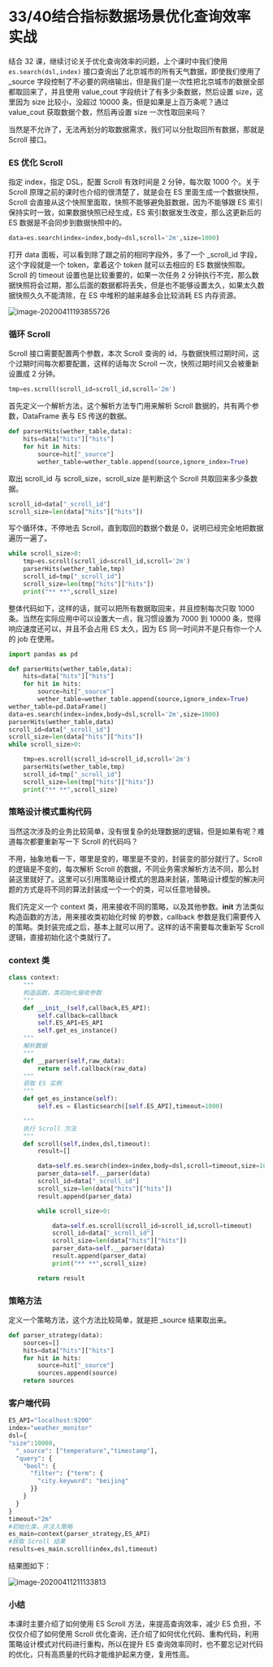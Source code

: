 # 33/40结合指标数据场景优化查询效率实战

结合 32 课，继续讨论关于优化查询效率的问题，上个课时中我们使用 `es.search(dsl,index)` 接口查询出了北京城市的所有天气数据，即使我们使用了 _source 字段控制了不必要的网络输出，但是我们是一次性把北京城市的数据全部都取回来了，并且使用 value_cout 字段统计了有多少条数据，然后设置 size，这里因为 size 比较小，没超过 10000 条，但是如果是上百万条呢？通过 value_cout 获取数据个数，然后再设置 size 一次性取回来吗？

当然是不允许了，无法再划分的取数据需求，我们可以分批取回所有数据，那就是 Scroll 接口。

### ES 优化 Scroll

指定 index，指定 DSL，配置 Scroll 有效时间是 2 分钟，每次取 1000 个。关于 Scroll 原理之前的课时也介绍的很清楚了，就是会在 ES 里面生成一个数据快照，Scroll 会直接从这个快照里面取，快照不能够避免脏数据，因为不能够跟 ES 索引保持实时一致，如果数据快照已经生成，ES 索引数据发生改变，那么这更新后的 ES 数据是不会同步到数据快照中的。

```python
data=es.search(index=index,body=dsl,scroll='2m',size=1000)
```

打开 data 面板，可以看到除了跟之前的相同字段外，多了一个 _scroll_id 字段，这个字段就是一个 token，拿着这个 token 就可以去相应的 ES 数据快照取。Scroll 的 timeout 设置也是比较重要的，如果一次任务 2 分钟执行不完，那么数据快照将会过期，那么后面的数据都将丢失，但是也不能够设置太久，如果太久数据快照久久不能清除，在 ES 中堆积的越来越多会比较消耗 ES 内存资源。

![image-20200411193855726](https://images.gitbook.cn/dc9cc400-99f5-11ea-a84f-f7d3d4dae1cc)

### 循环 Scroll

Scroll 接口需要配置两个参数，本次 Scroll 查询的 id，与数据快照过期时间，这个过期时间每次都要配置，这样的话每次 Scroll 一次，快照过期时间又会被重新设置成 2 分钟。

```python
tmp=es.scroll(scroll_id=scroll_id,scroll='2m')
```

首先定义一个解析方法，这个解析方法专门用来解析 Scroll 数据的，共有两个参数，DataFrame 表与 ES 传送的数据。

```python
def parserHits(wether_table,data):
    hits=data["hits"]["hits"]
    for hit in hits:
        source=hit["_source"]
        wether_table=wether_table.append(source,ignore_index=True)
```

取出 scroll_id 与 scroll_size，scroll_size 是判断这个 Scroll 共取回来多少条数据。

```python
scroll_id=data["_scroll_id"]
scroll_size=len(data["hits"]["hits"])
```

写个循环体，不停地去 Scroll，直到取回的数据个数是 0，说明已经完全地把数据遍历一遍了。

```python
while scroll_size>0:
    tmp=es.scroll(scroll_id=scroll_id,scroll='2m')
    parserHits(wether_table,tmp)
    scroll_id=tmp["_scroll_id"]
    scroll_size=len(tmp["hits"]["hits"])
    print("** **",scroll_size)
```

整体代码如下，这样的话，就可以把所有数据取回来，并且控制每次只取 1000 条。当然在实际应用中可以设置大一点，我习惯设置为 7000 到 10000 条，觉得响应速度还可以，并且不会占用 ES 太久，因为 ES 同一时间并不是只有你一个人的 job 在使用。

```python
import pandas as pd

def parserHits(wether_table,data):
    hits=data["hits"]["hits"]
    for hit in hits:
        source=hit["_source"]
        wether_table=wether_table.append(source,ignore_index=True)
wether_table=pd.DataFrame()     
data=es.search(index=index,body=dsl,scroll='2m',size=1000)
parserHits(wether_table,data)
scroll_id=data["_scroll_id"]
scroll_size=len(data["hits"]["hits"])
while scroll_size>0:

    tmp=es.scroll(scroll_id=scroll_id,scroll='2m')
    parserHits(wether_table,tmp)
    scroll_id=tmp["_scroll_id"]
    scroll_size=len(tmp["hits"]["hits"])
    print("** **",scroll_size)
```

### 策略设计模式重构代码

当然这次涉及的业务比较简单，没有很复杂的处理数据的逻辑，但是如果有呢？难道每次都要重新写一下 Scroll 的代码吗？

不用，抽象地看一下，哪里是变的，哪里是不变的，封装变的部分就行了。Scroll 的逻辑是不变的，每次解析 Scroll 的数据，不同业务需求解析方法不同，那么封装这里就好了。这里可以引用策略设计模式的思路来封装，策略设计模型的解决问题的方式是将不同的算法封装成一个一个的类，可以任意地替换。

我们先定义一个 context 类，用来接收不同的策略，以及其他参数。__init__ 方法类似构造函数的方法，用来接收类初始化时候 的参数，callback 参数是我们需要传入的策略。类封装完成之后，基本上就可以用了。这样的话不需要每次重新写 Scroll 逻辑，直接初始化这个类就行了。

### context 类

```python
class context:
    """
    构造函数，类初始化接收参数
    """
    def __init__(self,callback,ES_API):
        self.callback=callback
        self.ES_API=ES_API
        self.get_es_instance()
    """
    解析数据
    """
    def __parser(self,raw_data):
        return self.callback(raw_data)
    """
    获取 ES 实例
    """
    def get_es_instance(self):
        self.es = Elasticsearch([self.ES_API],timeout=1000)

    """
    执行 Scroll 方法
    """
    def scroll(self,index,dsl,timeout):
        result=[]

        data=self.es.search(index=index,body=dsl,scroll=timeout,size=1000)
        parser_data=self.__parser(data)
        scroll_id=data["_scroll_id"]
        scroll_size=len(data["hits"]["hits"])
        result.append(parser_data)

        while scroll_size>0:

            data=self.es.scroll(scroll_id=scroll_id,scroll=timeout)
            scroll_id=data["_scroll_id"]
            scroll_size=len(data["hits"]["hits"])
            parser_data=self.__parser(data)
            result.append(parser_data)
            print("** **",scroll_size)

        return result
```

### 策略方法

定义一个策略方法，这个方法比较简单，就是把 _source 结果取出来。

```python
def parser_strategy(data):
    sources=[]
    hits=data["hits"]["hits"]
    for hit in hits:
        source=hit["_source"]
        sources.append(source)
    return sources
```

### 客户端代码

```python
ES_API="localhost:9200"
index="weather_monitor"
dsl={
"size":10000,
  "_source": ["temperature","timestamp"], 
  "query": {
    "bool": {
      "filter": {"term": {
        "city.keyword": "beijing"
      }}
    }
  }
}
timeout="2m"
#初始化类，并注入策略
es_main=context(parser_strategy,ES_API)
#获取 Scroll 结果
results=es_main.scroll(index,dsl,timeout)
```

结果图如下：

![image-20200411211133813](https://images.gitbook.cn/2ab32710-99f6-11ea-9d43-4b614dacd168)

### 小结

本课时主要介绍了如何使用 ES Scroll 方法，来提高查询效率，减少 ES 负担，不仅仅介绍了如何使用 Scroll 优化查询，还介绍了如何优化代码、重构代码，利用策略设计模式对代码进行重构，所以在提升 ES 查询效率同时，也不要忘记对代码的优化，只有高质量的代码才能维护起来方便，复用性高。